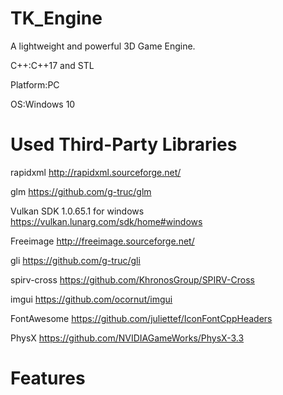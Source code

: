 # TK_Engine
A lightweight and powerful 3D Game Engine.

C++:C++17 and STL

Platform:PC

OS:Windows 10

# Used Third-Party Libraries
rapidxml http://rapidxml.sourceforge.net/

glm https://github.com/g-truc/glm

Vulkan SDK 1.0.65.1 for windows https://vulkan.lunarg.com/sdk/home#windows

Freeimage http://freeimage.sourceforge.net/

gli https://github.com/g-truc/gli

spirv-cross https://github.com/KhronosGroup/SPIRV-Cross

imgui https://github.com/ocornut/imgui

FontAwesome https://github.com/juliettef/IconFontCppHeaders

PhysX https://github.com/NVIDIAGameWorks/PhysX-3.3

# Features
